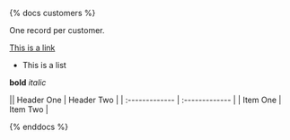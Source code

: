{% docs customers %}


One record per customer.

[This is a link](google.com)

* This is a list

**bold** _italic_

|| Header One     | Header Two     |
| :------------- | :------------- |
| Item One       | Item Two       |


{% enddocs %}
